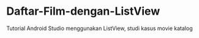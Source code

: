 # Daftar-Film-dengan-ListView
Tutorial Android Studio menggunakan ListView, studi kasus movie katalog
